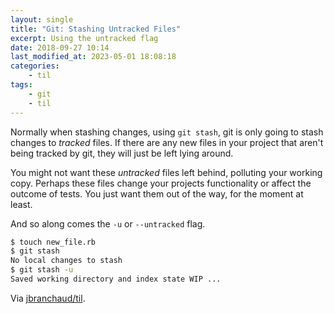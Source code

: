 ```yaml
---
layout: single
title: "Git: Stashing Untracked Files"
excerpt: Using the untracked flag
date: 2018-09-27 10:14
last_modified_at: 2023-05-01 18:08:18
categories:
    - til
tags:
    - git
    - til
---
```


Normally when stashing changes, using `git stash`, git is only going to
stash changes to _tracked_ files. If there are any new files in your project
that aren't being tracked by git, they will just be left lying around.

You might not want these _untracked_ files left behind, polluting your
working copy. Perhaps these files change your projects functionality or
affect the outcome of tests. You just want them out of the way, for the
moment at least.

And so along comes the `-u` or `--untracked` flag.

```bash
$ touch new_file.rb
$ git stash
No local changes to stash
$ git stash -u
Saved working directory and index state WIP ...
```

Via [jbranchaud/til](https://github.com/jbranchaud/til).
